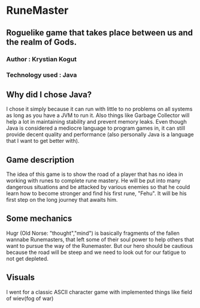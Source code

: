 # RuneMaster

## Roguelike game that takes place between us and the realm of Gods.

### Author : Krystian Kogut 

### Technology used : Java


## Why did I chose Java?
I chose it simply because it can run with little to no problems on all systems as long as you have a JVM to run it. Also things like Garbage Collector will help a lot in maintaining stability and prevent memory leaks. Even though Java is considered a mediocre language to program games in, it can still provide decent quality and performance (also personally Java is a language that I want to get better with).

## Game description
The idea of this game is to show the road of a player that has no idea in working with runes to complete rune mastery. He will be put into many dangerous situations and be attacked by various enemies so that he could learn how to become stronger and find his first rune, "Fehu".
It will be his first step on the long journey that awaits him.

## Some mechanics
Hugr (Old Norse: "thought","mind") is basically fragments of the fallen wannabe 
Runemasters, that left some of their soul power to help others that want to pursue the way of the Runemaster. But our hero should be cautious because the road will be steep and we need to look out for our fatigue to not get depleted.  

## Visuals
I went for a classic ASCII character game with implemented things like field of wiev(fog of war)